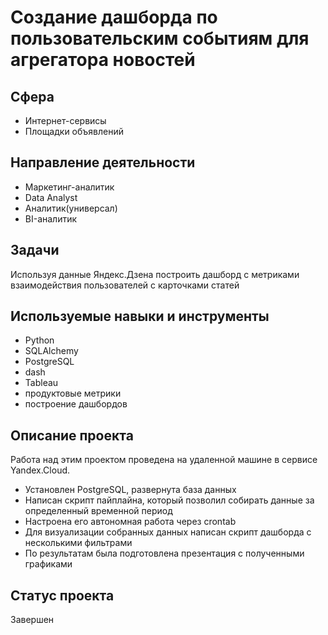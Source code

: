 # Создание дашборда по пользовательским событиям для агрегатора новостей

## Сфера
* Интернет-сервисы
* Площадки объявлений

## Направление деятельности
* Маркетинг-аналитик
* Data Analyst
* Аналитик(универсал)
* BI-аналитик

## Задачи
Используя данные Яндекс.Дзена построить дашборд с метриками взаимодействия пользователей с карточками статей

## Используемые навыки и инструменты
* Python
* SQLAlchemy
* PostgreSQL
* dash
* Tableau
* продуктовые метрики
* построение дашбордов

## Описание проекта
Работа над этим проектом проведена на удаленной машине в сервисе Yandex.Cloud. 
* Установлен PostgreSQL, развернута база данных
* Написан скрипт пайплайна, который позволил собирать данные за определенный временной период
* Настроена его автономная работа через crontab
* Для визуализации собранных данных написан скрипт дашборда с несколькими фильтрами 
* По результатам была подготовлена презентация с полученными графиками

## Статус проекта
Завершен
